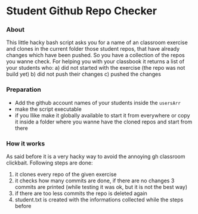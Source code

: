 # Student Github Repo Checker

### About
This little hacky bash script asks you for a name of an classroom exercise and clones in the current folder those student repos, that have already changes which have been pushed. So you have a collection of the repos you wanne check. For helping you with your classbook it returns a list of your students who: 
    a) did not started with the exercise (the repo was not build yet) 
    b) did not push their changes
    c) pushed the changes  


### Preparation
- Add the github account names of your students inside the `usersArr` 
- make the script executable
- if you llike make it globally available to start it from everywhere or copy it inside a folder where you wanne have the cloned repos and start from there



### How it works

As said before it is a very hacky way to avoid the annoying gh classroom clickbait. Following steps are done:
1. it clones every repo of the given exercise
2. it checks how many commits are done, if there are no changes 3 commits are printed (while testing it was ok, but it is not the best way)  
3. if there are too less commits the repo is deleted again
4. student.txt is created with the informations collected while the steps before